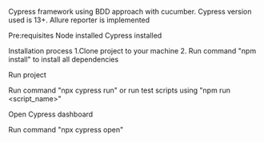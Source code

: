 Cypress framework using BDD approach with cucumber. Cypress version used is 13+.
Allure reporter is implemented

Pre:requisites
Node installed
Cypress installed 

Installation process
1.Clone project to your machine 
2. Run command "npm install" to install all dependencies

Run project

Run command "npx cypress run" or run test scripts using "npm run <script_name>"

Open Cypress dashboard

Run command "npx cypress open"


